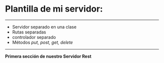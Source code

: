 # Plantilla de mi servidor:
***

+ Servidor separado en una clase
+ Rutas separadas
+ controlador separado
+ Métodos *put, post, get, delete*

***

**Primera sección de nuestro Servidor Rest**